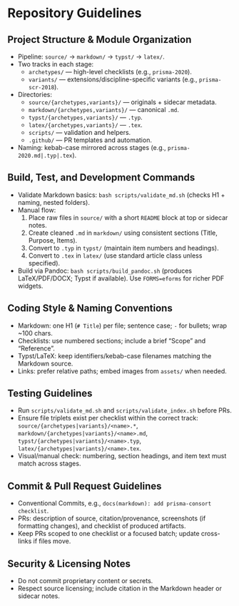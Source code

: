 # Repository Guidelines

## Project Structure & Module Organization
- Pipeline: `source/` → `markdown/` → `typst/` → `latex/`.
- Two tracks in each stage:
  - `archetypes/` — high-level checklists (e.g., `prisma-2020`).
  - `variants/` — extensions/discipline-specific variants (e.g., `prisma-scr-2018`).
- Directories:
  - `source/{archetypes,variants}/` — originals + sidecar metadata.
  - `markdown/{archetypes,variants}/` — canonical `.md`.
  - `typst/{archetypes,variants}/` — `.typ`.
  - `latex/{archetypes,variants}/` — `.tex`.
  - `scripts/` — validation and helpers.
  - `.github/` — PR templates and automation.
- Naming: kebab-case mirrored across stages (e.g., `prisma-2020.md|.typ|.tex`).

## Build, Test, and Development Commands
- Validate Markdown basics: `bash scripts/validate_md.sh` (checks H1 + naming, nested folders).
- Manual flow:
  1) Place raw files in `source/` with a short `README` block at top or sidecar notes.
  2) Create cleaned `.md` in `markdown/` using consistent sections (Title, Purpose, Items).
  3) Convert to `.typ` in `typst/` (maintain item numbers and headings).
  4) Convert to `.tex` in `latex/` (use standard article class unless specified).
 - Build via Pandoc: `bash scripts/build_pandoc.sh` (produces LaTeX/PDF/DOCX; Typst if available). Use `FORMS=eforms` for richer PDF widgets.

## Coding Style & Naming Conventions
- Markdown: one H1 (`# Title`) per file; sentence case; `-` for bullets; wrap ~100 chars.
- Checklists: use numbered sections; include a brief “Scope” and “Reference”.
- Typst/LaTeX: keep identifiers/kebab-case filenames matching the Markdown source.
- Links: prefer relative paths; embed images from `assets/` when needed.

## Testing Guidelines
- Run `scripts/validate_md.sh` and `scripts/validate_index.sh` before PRs.
- Ensure file triplets exist per checklist within the correct track: `source/{archetypes|variants}/<name>.*`, `markdown/{archetypes|variants}/<name>.md`, `typst/{archetypes|variants}/<name>.typ`, `latex/{archetypes|variants}/<name>.tex`.
- Visual/manual check: numbering, section headings, and item text must match across stages.

## Commit & Pull Request Guidelines
- Conventional Commits, e.g., `docs(markdown): add prisma-consort checklist`.
- PRs: description of source, citation/provenance, screenshots (if formatting changes), and checklist of produced artifacts.
- Keep PRs scoped to one checklist or a focused batch; update cross-links if files move.

## Security & Licensing Notes
- Do not commit proprietary content or secrets.
- Respect source licensing; include citation in the Markdown header or sidecar notes.
